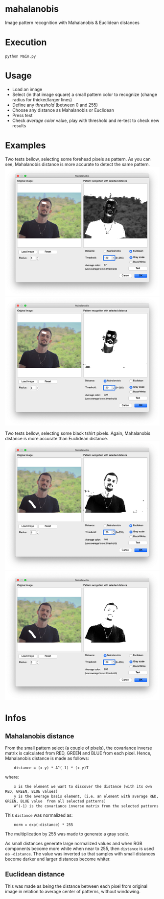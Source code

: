 # mahalanobis
Image pattern recognition with Mahalanobis &amp; Euclidean distances

# Execution
`python Main.py`

# Usage
* Load an image
* Select (in that image square) a small pattern color to recognize (change radius for thicker/larger lines)
* Define any _threshold_ (between 0 and 255)
* Choose any distance as Mahalanobis or Euclidean
* Press test
* Check _average color_ value, play with threshold and re-test to check new results

# Examples
Two tests bellow, selecting some forehead pixels as pattern. As you can see, Mahalanobis distance is more accurate to detect the same pattern.
![forehead test for euclidean distance](/img/forehead_euclidean.png)
![forehead test for mahalanobis distance](/img/forehead_mahalanobis.png)

Two tests bellow, selecting some black tshirt pixels. Again, Mahalanobis distance is more accurate than Euclidean distance.
![tshirt test for euclidean distance](/img/tshirt_euclidean.png)
![tshirt test for mahalanobis distance](/img/tshirt_mahalanobis.png)

# Infos
## Mahalanobis distance
From the small pattern select (a couple of pixels), the covariance inverse matrix is calculated from RED, GREEN and BLUE from each pixel. Hence, Mahalanobis distance is made as follows:
```
	distance = (x-y) * A^(-1) * (x-y)T
```

where:
```
    x is the element we want to discover the distance (with its own RED, GREEN, BLUE values)
    y is the average basis element, (i.e. an element with average RED, GREEN, BLUE value  from all selected patterns)
    A^(-1) is the covariance inverse matrix from the selected patterns
```

This `distance` was normalized as:
```
	norm = exp(-distance) * 255
```

The multiplication by 255 was made to generate a gray scale.

As small distances generate large normalized values and when RGB components become more white when near to 255, then `distance` is used as `-distance`. The value was inverted so that samples with small distances become darker and larger distances become whiter.


## Euclidean distance
This was made as being the distance between each pixel from original image in relation to average center of patterns, without windowing.
